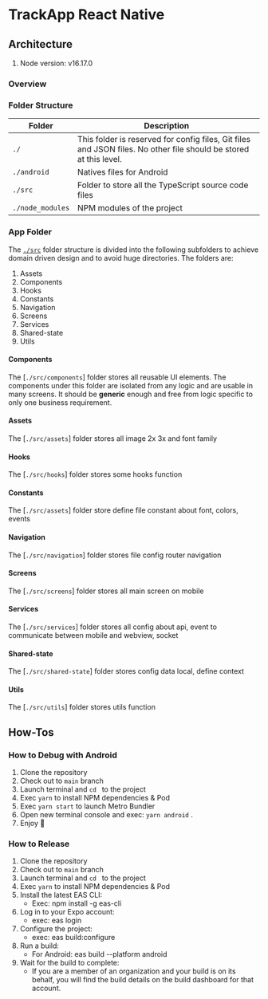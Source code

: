 # TrackApp React Native

## Architecture
1. Node version: v16.17.0

### Overview

### Folder Structure
| Folder           | Description                                                                                                       |
| ---------------- | ----------------------------------------------------------------------------------------------------------------- |
| `./`             | This folder is reserved for config files, Git files and JSON files. No other file should be stored at this level. |
| `./android`      | Natives files for Android                                                                                         |
| `./src`          | Folder to store all the TypeScript source code files                                                              |
| `./node_modules` | NPM modules of the project                                                                                        |

### App Folder
The [`./src`](./src) folder structure is divided into the following subfolders to achieve domain driven design and to avoid huge directories. The folders are:

1. Assets
2. Components
3. Hooks
4. Constants
5. Navigation
6. Screens
7. Services
8. Shared-state
9. Utils


#### Components
The [`./src/components`] folder stores all reusable UI elements. The components under this folder are isolated from any logic and are usable in many screens. It should be **generic** enough and free from logic specific to only one business requirement.

#### Assets
The [`./src/assets`] folder stores all image 2x 3x and font family

#### Hooks
The [`./src/hooks`] folder stores some hooks function

#### Constants
The [`./src/assets`] folder store define file constant about font, colors, events

#### Navigation
The [`./src/navigation`] folder stores file config router navigation

#### Screens
The [`./src/screens`] folder stores all main screen on mobile

#### Services
The [`./src/services`] folder stores all config about api, event to communicate between mobile and webview, socket

#### Shared-state
The [`./src/shared-state`] folder stores config data local, define context

#### Utils
The [`./src/utils`] folder stores utils function

## How-Tos

### How to Debug with Android
1. Clone the repository
2. Check out to `main` branch
3. Launch terminal and `cd ` to the project
4. Exec `yarn` to install NPM dependencies & Pod
5. Exec `yarn start` to launch Metro Bundler
6. Open new terminal console and exec: `yarn android` .
7. Enjoy :tada:

### How to Release
1. Clone the repository
2. Check out to `main` branch
3. Launch terminal and `cd ` to the project
4. Exec `yarn` to install NPM dependencies & Pod
5. Install the latest EAS CLI:
    - Exec: npm install -g eas-cli
6. Log in to your Expo account:
    - exec: eas login
7. Configure the project:
    - exec: eas build:configure
8. Run a build:
    - For Android: eas build --platform android
9. Wait for the build to complete:
    - If you are a member of an organization and your build is on its behalf, you will find the build details on the build dashboard for that account.